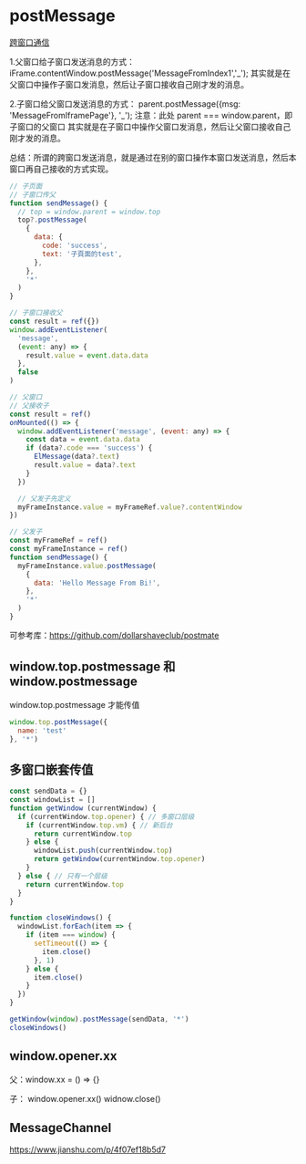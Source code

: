 # postMessage

[跨窗口通信](https://zh.javascript.info/cross-window-communication)

1.父窗口给子窗口发送消息的方式：
iFrame.contentWindow.postMessage('MessageFromIndex1','\_');
其实就是在父窗口中操作子窗口发消息，然后让子窗口接收自己刚才发的消息。

2.子窗口给父窗口发送消息的方式：
parent.postMessage({msg: 'MessageFromIframePage'}, '\_');
注意：此处 parent === window.parent，即子窗口的父窗口
其实就是在子窗口中操作父窗口发消息，然后让父窗口接收自己刚才发的消息。

总结：所谓的跨窗口发送消息，就是通过在别的窗口操作本窗口发送消息，然后本窗口再自己接收的方式实现。

```js
// 子页面
// 子窗口传父
function sendMessage() {
  // top = window.parent = window.top
  top?.postMessage(
    {
      data: {
        code: 'success',
        text: '子頁面的test',
      },
    },
    '*'
  )
}

// 子窗口接收父
const result = ref({})
window.addEventListener(
  'message',
  (event: any) => {
    result.value = event.data.data
  },
  false
)
```

```js
// 父窗口
// 父接收子
const result = ref()
onMounted(() => {
  window.addEventListener('message', (event: any) => {
    const data = event.data.data
    if (data?.code === 'success') {
      ElMessage(data?.text)
      result.value = data?.text
    }
  })

  // 父发子先定义
  myFrameInstance.value = myFrameRef.value?.contentWindow
})

// 父发子
const myFrameRef = ref()
const myFrameInstance = ref()
function sendMessage() {
  myFrameInstance.value.postMessage(
    {
      data: 'Hello Message From Bi!',
    },
    '*'
  )
}
```

可参考库：https://github.com/dollarshaveclub/postmate

## window.top.postmessage 和 window.postmessage

window.top.postmessage 才能传值

```js
window.top.postMessage({
  name: 'test'
}, '*')
```

## 多窗口嵌套传值

```js
const sendData = {}
const windowList = []
function getWindow (currentWindow) {
  if (currentWindow.top.opener) { // 多窗口层级
    if (currentWindow.top.vm) { // 新后台
      return currentWindow.top
    } else {
      windowList.push(currentWindow.top)
      return getWindow(currentWindow.top.opener)
    }
  } else { // 只有一个层级
    return currentWindow.top
  }
}

function closeWindows() {
  windowList.forEach(item => {
    if (item === window) {
      setTimeout(() => {
        item.close()
      }, 1)
    } else {
      item.close()
    }
  })
}

getWindow(window).postMessage(sendData, '*')
closeWindows()
```

## window.opener.xx

父：window.xx = () => {}

子：
window.opener.xx()
widnow.close()

## MessageChannel

https://www.jianshu.com/p/4f07ef18b5d7

